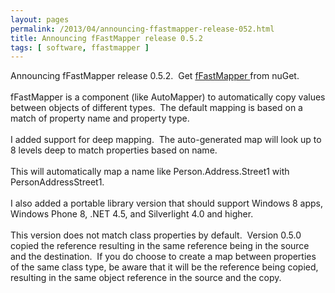 ```yaml
---
layout: pages
permalink: /2013/04/announcing-ffastmapper-release-052.html
title: Announcing fFastMapper release 0.5.2
tags: [ software, ffastmapper ]
---
```

Announcing fFastMapper release 0.5.2. &nbsp;Get <a href="http://www.nuget.org/packages?q=ffastmapper" target="_blank">fFastMapper </a>from nuGet.<br />
<br />
fFastMapper is a component (like AutoMapper) to automatically copy values between objects of different types. &nbsp;The default mapping is based on a match of property name and property type.<br />
<br />
I added support for deep mapping. &nbsp;The auto-generated map will look up to 8 levels deep to match properties based on name. <br />
<br />
This will automatically map a name like Person.Address.Street1 with PersonAddressStreet1.<br />
<br />
I also added a portable library version that should support Windows 8 apps, Windows Phone 8, .NET 4.5, and Silverlight 4.0 and higher.<br />
<br />
This version does not match class properties by default. &nbsp;Version 0.5.0 copied the reference resulting in the same reference being in the source and the destination. &nbsp;If you do choose to create a map between properties of the same class type, be aware that it will be the reference being copied, resulting in the same object reference in the source and the copy.<br />
